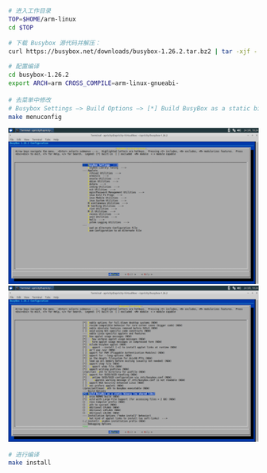 ```bash
# 进入工作目录
TOP=$HOME/arm-linux
cd $TOP
```

```bash
# 下载 Busybox 源代码并解压：
curl https://busybox.net/downloads/busybox-1.26.2.tar.bz2 | tar -xjf -
```

```bash
# 配置编译
cd busybox-1.26.2
export ARCH=arm CROSS_COMPILE=arm-linux-gnueabi-

# 去菜单中修改
# Busybox Settings —> Build Options —> [*] Build BusyBox as a static binary (no shared libs)
make menuconfig
```

![](/assets/busybox_menuconfig_1.png)
![](/assets/busybox_menuconfig_2.png)

```bash
# 进行编译
make install
```